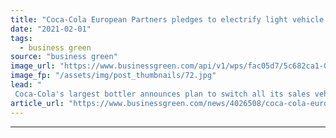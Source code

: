 ```yaml
---
title: "Coca-Cola European Partners pledges to electrify light vehicle fleet by 2030"
date: "2021-02-01"
tags: 
  - business green
source: "business green"
image_url: "https://www.businessgreen.com/api/v1/wps/fac05d7/5c682ca1-0c0a-407a-a2d4-4fffa65caba9/4/Elbil-parkerte-biler-185x114.jpg"
image_fp: "/assets/img/post_thumbnails/72.jpg"
lead: "
 Coca-Cola's largest bottler announces plan to switch all its sales vehicles to electric by end of decade as it signs up to EV100 programme ..."
article_url: "https://www.businessgreen.com/news/4026508/coca-cola-european-partners-pledges-electrify-light-vehicle-fleet-2030"
---
```


---
